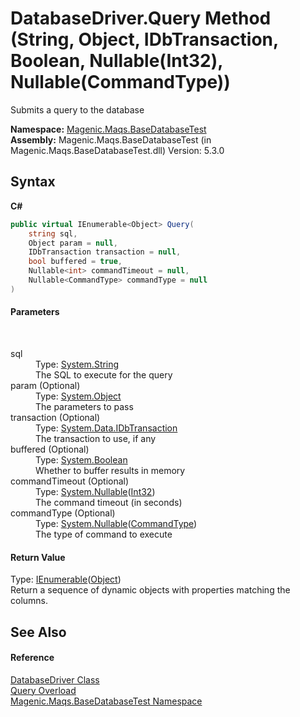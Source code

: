 # DatabaseDriver.Query Method (String, Object, IDbTransaction, Boolean, Nullable(Int32), Nullable(CommandType))
 

Submits a query to the database

**Namespace:**&nbsp;<a href="MAQS_5/DataBase_AUTOGENERATED/Magenic-Maqs-BaseDatabaseTest_Namespace">Magenic.Maqs.BaseDatabaseTest</a><br />**Assembly:**&nbsp;Magenic.Maqs.BaseDatabaseTest (in Magenic.Maqs.BaseDatabaseTest.dll) Version: 5.3.0

## Syntax

**C#**<br />
``` C#
public virtual IEnumerable<Object> Query(
	string sql,
	Object param = null,
	IDbTransaction transaction = null,
	bool buffered = true,
	Nullable<int> commandTimeout = null,
	Nullable<CommandType> commandType = null
)
```


#### Parameters
&nbsp;<dl><dt>sql</dt><dd>Type: <a href="http://msdn2.microsoft.com/en-us/library/s1wwdcbf" target="_blank">System.String</a><br />The SQL to execute for the query</dd><dt>param (Optional)</dt><dd>Type: <a href="http://msdn2.microsoft.com/en-us/library/e5kfa45b" target="_blank">System.Object</a><br />The parameters to pass</dd><dt>transaction (Optional)</dt><dd>Type: <a href="http://msdn2.microsoft.com/en-us/library/yas366ac" target="_blank">System.Data.IDbTransaction</a><br />The transaction to use, if any</dd><dt>buffered (Optional)</dt><dd>Type: <a href="http://msdn2.microsoft.com/en-us/library/a28wyd50" target="_blank">System.Boolean</a><br />Whether to buffer results in memory</dd><dt>commandTimeout (Optional)</dt><dd>Type: <a href="http://msdn2.microsoft.com/en-us/library/b3h38hb0" target="_blank">System.Nullable</a>(<a href="http://msdn2.microsoft.com/en-us/library/td2s409d" target="_blank">Int32</a>)<br />The command timeout (in seconds)</dd><dt>commandType (Optional)</dt><dd>Type: <a href="http://msdn2.microsoft.com/en-us/library/b3h38hb0" target="_blank">System.Nullable</a>(<a href="http://msdn2.microsoft.com/en-us/library/3wsb5y07" target="_blank">CommandType</a>)<br />The type of command to execute</dd></dl>

#### Return Value
Type: <a href="http://msdn2.microsoft.com/en-us/library/9eekhta0" target="_blank">IEnumerable</a>(<a href="http://msdn2.microsoft.com/en-us/library/e5kfa45b" target="_blank">Object</a>)<br />Return a sequence of dynamic objects with properties matching the columns.

## See Also


#### Reference
<a href="MAQS_5/DataBase_AUTOGENERATED/DatabaseDriver_Class">DatabaseDriver Class</a><br /><a href="MAQS_5/DataBase_AUTOGENERATED/DatabaseDriver-Query_Method">Query Overload</a><br /><a href="MAQS_5/DataBase_AUTOGENERATED/Magenic-Maqs-BaseDatabaseTest_Namespace">Magenic.Maqs.BaseDatabaseTest Namespace</a><br />